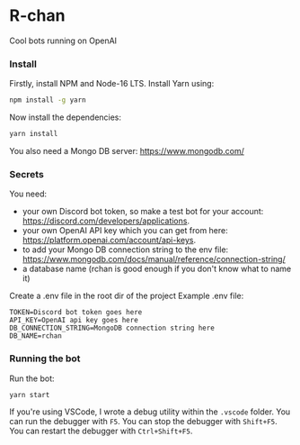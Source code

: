 # R-chan
Cool bots running on OpenAI

### Install
Firstly, install NPM and Node-16 LTS. Install Yarn using:
```bash
npm install -g yarn
```

Now install the dependencies:
```bash
yarn install
```

You also need a Mongo DB server: https://www.mongodb.com/

### Secrets
You need: 
  - your own Discord bot token, so make a test bot for your account: https://discord.com/developers/applications.
  - your own OpenAI API key which you can get from here: https://platform.openai.com/account/api-keys.
  - to add your Mongo DB connection string to the env file: https://www.mongodb.com/docs/manual/reference/connection-string/
  - a database name (rchan is good enough if you don't know what to name it)

Create a .env file in the root dir of the project
Example .env file:
```
TOKEN=Discord bot token goes here
API_KEY=OpenAI api key goes here
DB_CONNECTION_STRING=MongoDB connection string here
DB_NAME=rchan
```

### Running the bot
Run the bot:
```bash
yarn start
```

If you're using VSCode, I wrote a debug utility within the `.vscode` folder. You can run the debugger with `F5`. You can stop the debugger with `Shift+F5`. You can restart the debugger with `Ctrl+Shift+F5`. 
